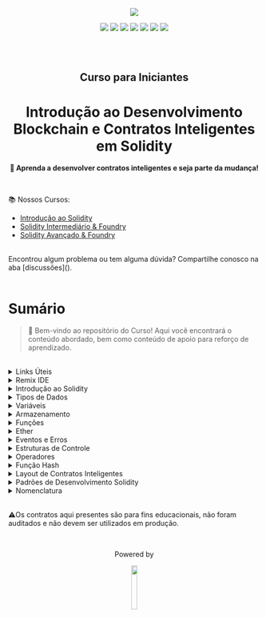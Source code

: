 <p align="center">
  <img src="https://blogger.googleusercontent.com/img/a/AVvXsEjUWPyYTDpJuajmaMWwVL235t05jfFd_jkUKR6N0ZKvhqpd6jhPwmFY-d5gCuFzThgvVrTg2mFce0l2GqxyrsXlyb8x6Cs-i7OdCuiQWDiI23n8sMH8b0e0ypL-gLx_6fXoUNtQ7eA30JlhUSM2M0x0aowilfSj1ORA40QYcLF2hj2kFScWIu2DLvAcCAw=s16000">
</p>

<p align="center">
  <a href="https://linktree.com/77innovationlabs" target="_blank"><img src="https://img.shields.io/badge/linktree-5b5b5b?style=for-the-badge&logo=linktree&logoColor=white" target="_blank"></a>
  <a href="https://www.linkedin.com/company/77innovationlabs/" target="_blank"><img src="https://img.shields.io/badge/-LinkedIn-3090E6?style=for-the-badge&logo=linkedin&logoColor=white" target="_blank"></a>
  <a href="https://www.77innovationlabs.com/" target="_blank"><img src="https://img.shields.io/badge/website-262262?style=for-the-badge&logo=www&logoColor=white"></a>
  <a href="https://www.instagram.com/77innovationlabs" target="_blank"><img src="https://img.shields.io/badge/instagram-5b5b5b?style=for-the-badge&logo=instagram&logoColor=white"></a>
  <a href="https://x.com/77innovationlab" target="_blank"><img src="https://img.shields.io/badge/x-3090E6?style=for-the-badge&logoColor=white"></a>
  <a href="https://discord.gg/H2UpdzbbRJ" target="_blank"><img src="https://img.shields.io/badge/discord-262262?style=for-the-badge&logo=discord&logoColor=white"></a>
  <a href="https://tiktok.com/@77innovationlabs" target="_blank"><img src="https://img.shields.io/badge/tiktok-5b5b5b?style=for-the-badge&logo=tiktok&logoColor=white"></a>
</p>

</br>
</br>

<div align="center">
<h2> 
  Curso para Iniciantes
</h2>

<h1>
  Introdução ao Desenvolvimento Blockchain e Contratos Inteligentes em Solidity
</h1>

<p align="center"><strong> 🚀 Aprenda a desenvolver contratos inteligentes e seja parte da mudança!</strong></p>

</div>

<br/>

📚 Nossos Cursos:

- [Introdução ao Solidity]()
- [Solidity Intermediário & Foundry]()
- [Solidity Avançado & Foundry]()

<br>
Encontrou algum problema ou tem alguma dúvida? Compartilhe conosco na aba [discussões]().
<br>
<br>

# Sumário

> 👋 Bem-vindo ao repositório do Curso! Aqui você encontrará o conteúdo abordado, bem como conteúdo de apoio para reforço de aprendizado.
<br>

<details>

<summary>Links Úteis</summary>

- [Chainlist]()
- [Testnet Faceuts]()
- [Documentação do Solidity]()
<br>
</details>

<details>

<summary>Remix IDE</summary>

</details>

<details>
<summary>Introdução ao Solidity</summary>

<ol>
<li>Licenças</li>
<li>Pragma</li>
</ol>
<br>
</details>

<details>
<summary>Tipos de Dados</summary>
<ol>
<li>Tipos de Valor</li>
<li>Tipos de Referência</li>
<li></li>
</ol>
<br>
</details>

<details>
<summary>Variáveis</summary>
<ol>
<li>Visibilidade</li>
<li>Tipos</li>
</ol>
<br>
</details>

<details>
<summary>Armazenamento</summary>
<ol>
<li>Storage</li>
<li>Memory</li>
<li>Calldata</li>
</ol>
<br>
</details>

<details>
<summary>Funções</summary>
<ol>
<li>Estrutura</li>
<li>Visibilidade</li>
<li>Comportamento</li>
<li>Constructor</li>
<li>Modificadores</li>
</ol>
<br>
</details>

<details>
<summary>Ether</summary>
<ol>
<li>Variáveis Globais</li>
<li>Extensões do `address`</li>
<li>Envio e Recebimento de ether</li>
</ol>
<br>
</details>

<details>
<summary>Eventos e Erros</summary>
<ol>
<li> Utilização e Importância</li>
<li> Declaração de Eventos e Erros</li>
<li> Manipulação de Erros</li>
<li> Boas Práticas </li>
</ol>
<br>
</details>

<details>
<summary>Estruturas de Controle</summary>
<ol>
<li>If</li>
<li>Else</li>
<li>Loop</li>
<li>Controle de Fluxo</li>
</ol>
<br>
</details>

<details>
<summary>Operadores</summary>
<ol>
<li>Relações</li>
<li>Lógicos</li>
<li>De Atribuição</li>
<li>Condicional</li>
</ol>
<br>
</details>

<details>
<summary>Função Hash</summary>
<ol>
<li>keccak256</li>
</ol>
<br>
</details>

<details>
<summary>Layout de Contratos Inteligentes</summary>
<ol>
<li>Boas Práticas</li>
<li>Organização do Escopo do Contrato</li>
</ol>
<br>
</details>

<details>
<summary>Padrões de Desenvolvimento Solidity</summary>

<ol>
<li>CEI</li>
<li>Pull over Push</li>
<li>Controle de Acesso</li>
<li>State Machine</li>
<li>Lista de Endereços</li>
<li>Comparação de Strings</li>
</ol>
<br>
</details>

<details>
<summary>Nomenclatura</summary>

<ol>
<li>Nomenclatura de Funções</li>
<li>Nomenclatura de Variáveis</li>
<li>Nomenclatura de Erros e Eventos</li>
</ol>
<br>
</details>

<br>

⚠️Os contratos aqui presentes são para fins educacionais, não foram auditados e não devem ser utilizados em produção.

<br>

<div align="center">
  <p> Powered by </p>
  <img src="https://blogger.googleusercontent.com/img/a/AVvXsEgKM5h5oO-Jl7faARzR0q2tF3_zCRIQ_Rb6CpwpyMuPg9rsqx_QbcuyHXrV5mO8Jp6qexGsHomTpyqwKqPUucLPmuAF39dyqsdyFBXYvmqzIXOC-9GU3ylyFpR2mn7KmSnuoNhfmmw1DRL3cuqLGDVpNmCF9MCrlivTQH0Xq3NJcAKPR-2GuQHLvX9WMls=s16000" width="15%">
</div>
